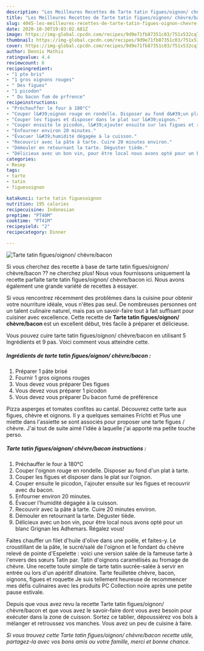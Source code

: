 ```yaml
---
description: "Les Meilleures Recettes de Tarte tatin figues/oignon/ chèvre/bacon"
title: "Les Meilleures Recettes de Tarte tatin figues/oignon/ chèvre/bacon"
slug: 4045-les-meilleures-recettes-de-tarte-tatin-figues-oignon-chevre-bacon
date: 2020-10-30T19:03:02.681Z
image: https://img-global.cpcdn.com/recipes/9d9e71fb87351c03/751x532cq70/tarte-tatin-figuesoignon-chevrebacon-photo-principale-de-la-recette.jpg
thumbnail: https://img-global.cpcdn.com/recipes/9d9e71fb87351c03/751x532cq70/tarte-tatin-figuesoignon-chevrebacon-photo-principale-de-la-recette.jpg
cover: https://img-global.cpcdn.com/recipes/9d9e71fb87351c03/751x532cq70/tarte-tatin-figuesoignon-chevrebacon-photo-principale-de-la-recette.jpg
author: Dennis Mathis
ratingvalue: 4.4
reviewcount: 6
recipeingredient:
- "1 pte bris"
- "1 gros oignons rouges"
- " Des figues"
- "1 picodon"
- " Du bacon fum de prfrence"
recipeinstructions:
- "Préchauffer le four à 180°C"
- "Couper l&#39;oignon rouge en rondelle. Disposer au fond d&#39;un plat à tarte."
- "Couper les figues et disposer dans le plat sur l&#39;oignon."
- "Couper ensuite le picodon, l&#39;ajouter ensuite sur les figues et recouvrir avec du bacon."
- "Enfourner environ 20 minutes."
- "Évacuer l&#39;humidité dégagée à la cuisson."
- "Recouvrir avec la pâte à tarte. Cuire 20 minutes environ."
- "Démouler en retournant la tarte. Déguster tiède."
- "Délicieux avec un bon vin, pour être local nous avons opté pour un blanc Grignan les Adhemars. Régalez vous!"
categories:
- Resep
tags:
- tarte
- tatin
- figuesoignon

katakunci: tarte tatin figuesoignon 
nutrition: 195 calories
recipecuisine: Indonesian
preptime: "PT40M"
cooktime: "PT41M"
recipeyield: "2"
recipecategory: Dinner

---
```



![Tarte tatin figues/oignon/ chèvre/bacon](https://img-global.cpcdn.com/recipes/9d9e71fb87351c03/751x532cq70/tarte-tatin-figuesoignon-chevrebacon-photo-principale-de-la-recette.jpg)

Si vous cherchez des recette à base de tarte tatin figues/oignon/ chèvre/bacon ?? ne cherchez plus! Nous vous fournissons uniquement la recette parfaite tarte tatin figues/oignon/ chèvre/bacon ici. Nous avons également une grande variété de recettes à essayer.

Si vous rencontrez récemment des problèmes dans la cuisine pour obtenir votre nourriture idéale, vous n'êtes pas seul. De nombreuses personnes ont un talent culinaire naturel, mais pas un savoir-faire tout à fait suffisant pour cuisiner avec excellence. Cette recette de <strong> Tarte tatin figues/oignon/ chèvre/bacon </strong> est un excellent début, très facile à préparer et délicieuse.

<!--inarticleads1-->

Vous pouvez cuire tarte tatin figues/oignon/ chèvre/bacon en utilisant 5 Ingrédients et 9 pas. Voici comment vous atteindre cette.

##### Ingrédients de tarte tatin figues/oignon/ chèvre/bacon :

1. Préparer 1 pâte brisé
1. Fournir 1 gros oignons rouges
1. Vous devez vous préparer  Des figues
1. Vous devez vous préparer 1 picodon
1. Vous devez vous préparer  Du bacon fumé de préférence


Pizza asperges et tomates confites au cantal. Découvrez cette tarte aux figues, chèvre et oignons. Il y a quelques semaines Frichti et Plus une miette dans l&#39;assiette se sont associés pour proposer une tarte figues / chèvre. J&#39;ai tout de suite aimé l&#39;idée à laquelle j&#39;ai apporté ma petite touche perso. 

<!--inarticleads2-->

##### Tarte tatin figues/oignon/ chèvre/bacon instructions :

1. Préchauffer le four à 180°C
1. Couper l&#39;oignon rouge en rondelle. Disposer au fond d&#39;un plat à tarte.
1. Couper les figues et disposer dans le plat sur l&#39;oignon.
1. Couper ensuite le picodon, l&#39;ajouter ensuite sur les figues et recouvrir avec du bacon.
1. Enfourner environ 20 minutes.
1. Évacuer l&#39;humidité dégagée à la cuisson.
1. Recouvrir avec la pâte à tarte. Cuire 20 minutes environ.
1. Démouler en retournant la tarte. Déguster tiède.
1. Délicieux avec un bon vin, pour être local nous avons opté pour un blanc Grignan les Adhemars. Régalez vous!


Faites chauffer un filet d&#39;huile d&#39;olive dans une poêle, et faites-y. Le croustillant de la pâte, le sucré/salé de l&#39;oignon et le fondant du chèvre relevé de pointe d&#39;Espelette : voici une version salée de la fameuse tarte à l&#39;envers des sœurs Tatin par. Tatin d&#39;oignons caramélisés au fromage de chèvre. Une recette toute simple de tarte tatin sucrée-salée à servir en entrée ou lors d&#39;un apéritif dînatoire. Tarte feuilletée chèvre, bacon, oignons, figues et roquette Je suis tellement heureuse de recommencer mes défis culinaires avec les produits PC Collection noire après une petite pause estivale. 

<!--inarticleads1-->

<p>
Depuis que vous avez revu la recette Tarte tatin figues/oignon/ chèvre/bacon et que vous avez le savoir-faire dont vous avez besoin pour exécuter dans la zone de cuisson. Sortez ce tablier, dépoussiérez vos bols à mélanger et retroussez vos manches. Vous avez un peu de cuisine à faire.
</p>

<p>
<i>Si vous trouvez cette Tarte tatin figues/oignon/ chèvre/bacon recette utile, partagez-la avec vos bons amis ou votre famille, merci et bonne chance.</i>
</p>
